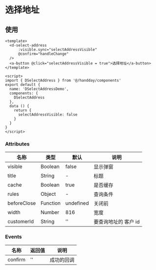 # 选择地址

## 使用
```vue
<template>
  <d-select-address
      :visible.sync="selectAddressVisible"
      @confirm="handleChange"
  />
  <a-button @click="selectAddressVisible = true">选择地址</a-button>
</template>

<script>
import { DSelectAddress } from '@/handday/components'
export default {
  name: 'DSelectAddressDemo',
  components: {
    DSelectAddress
  },
  data () {
    return {
      selectAddressVisible: false
    }
  }
}
</script>
```

### Attributes
| 名称 | 类型 | 默认 | 说明 |
| --- | --- | --- | --- |
| visible | Boolean | false | 显示弹窗 |
| title | String | - | 标题 |
| cache | Boolean | true | 是否缓存 |
| rules | Object | - | 查询条件 |
| beforeClose | Function | undefined | 关闭前 |
| width | Number | 816 | 宽度 |
| customerId | String | '' | 要查询地址的 客户 id |

### Events
| 名称 | 返回值 | 说明 |
| --- | --- | --- |
| confirm | '' | 成功的回调 |
